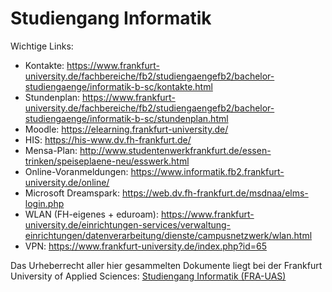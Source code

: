 # Studiengang Informatik

Wichtige Links:
- Kontakte: https://www.frankfurt-university.de/fachbereiche/fb2/studiengaengefb2/bachelor-studiengaenge/informatik-b-sc/kontakte.html
- Stundenplan: https://www.frankfurt-university.de/fachbereiche/fb2/studiengaengefb2/bachelor-studiengaenge/informatik-b-sc/stundenplan.html
- Moodle: https://elearning.frankfurt-university.de/
- HIS: https://his-www.dv.fh-frankfurt.de/
- Mensa-Plan: http://www.studentenwerkfrankfurt.de/essen-trinken/speiseplaene-neu/esswerk.html
- Online-Voranmeldungen: https://www.informatik.fb2.frankfurt-university.de/online/
- Microsoft Dreamspark: https://web.dv.fh-frankfurt.de/msdnaa/elms-login.php
- WLAN (FH-eigenes + eduroam): https://www.frankfurt-university.de/einrichtungen-services/verwaltung-einrichtungen/datenverarbeitung/dienste/campusnetzwerk/wlan.html
- VPN: https://www.frankfurt-university.de/index.php?id=65


Das Urheberrecht aller hier gesammelten Dokumente liegt bei der Frankfurt University of Applied Sciences: [Studiengang Informatik (FRA-UAS)](https://www.frankfurt-university.de/fachbereiche/fb2/studiengaengefb2/bachelor-studiengaenge/informatik-b-sc.html)


